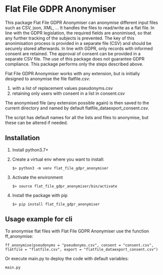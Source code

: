 # Flat File GDPR Anonymiser

This package Flat File GDPR Anonymiser can anonymise different input files such as CSV, json, XML, ... It handles the files to read/write as a flat file. In line with the GDPR legislation, the required fields are anonimised, so that any further tracking of the subjects is prevented.   The key of this anonimisation process is provided in a separate file (CSV) and should be securely stored afterwards. In line with GDPR, only records with informed consent are retained. The approval of consent can be provided in a separate CSV file. The use of this package does not guarantee GDPR compliance. This package performs only the steps described above.

Flat File GDPR Anonymiser works with any extension, but is initially designed to anonymise the file flatfile.csv:

1. with a list of replacement values pseudonyms.csv
2. retaining only users with consent in a list in consent.csv

The anonymised file (any extension possible again) is then saved to the current directory and named by default flatfile_dataexport_consent.csv.

The script has default names for all the lists and files to anonymise, but these can be altered if needed.

## Installation

1. Install python3.7+
2. Create a virtual env where you want to install:

    ```
    $> python3 -m venv flat_file_gdpr_anonymiser
    ```

3. Activate the environment

    ```
    $> source flat_file_gdpr_anonymiser/bin/activate
    ```

4. Install the package with pip

     ```
    $> pip install flat_file_gdpr_anonymiser
     ```
	 
## Usage example for cli

To anonymise flat files with Flat File GDPR Anonymiser use the function ff_anonymise:

```
ff_anonymise(pseudonyms = "pseudonyms.csv", consent = "consent.csv", flatfile = "flatfile.csv", export = "flatfile_dataexport_consent.csv")
```

Or execute main.py to deploy the code with default variables:

```
main.py
```




